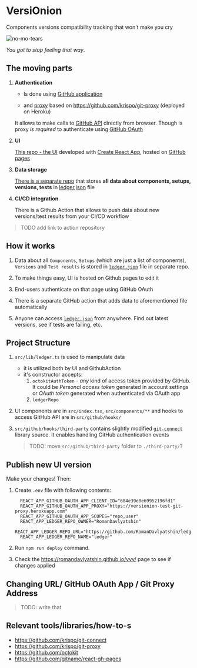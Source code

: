 # VersiOnion

Components versions compatibility tracking that won't make you cry

![no-mo-tears](https://i.giphy.com/media/L95W4wv8nnb9K/giphy.webp)

_You got to stop feeling that way_.

## The moving parts

1. **Authentication**

   - Is done using [GitHub application](https://docs.github.com/en/developers/apps/building-github-apps/creating-a-github-app)

   - and [proxy](https://github.com/RomanDavlyatshin/git-proxy) based on <https://github.com/krispo/git-proxy> (deployed on Heroku)

   It allows to make calls to [GitHub API](https://docs.github.com/en/rest) directly from browser.
   Though is proxy _is required_ to authenticate using [GitHub OAuth](https://docs.github.com/en/developers/apps/building-oauth-apps/authorizing-oauth-apps)

2. **UI**

   [This repo - the UI](https://romandavlyatshin.github.io/vvv/) developed with [Create React App](https://github.com/facebook/create-react-app), hosted on [GitHub pages](https://pages.github.com/)

3. **Data storage**

   [There is a separate repo](https://github.com/RomanDavlyatshin/ledger) that stores **all data about components, setups, versions, tests** in [ledger.json](https://github.com/RomanDavlyatshin/ledger/blob/main/ledger.json) file

4. **CI/CD integration**

   There is a Github Action that allows to push data about new versions/test results from your CI/CD workflow

> TODO add link to action repository

## How it works

1. Data about all `Components`, `Setups` (which are just a list of components), `Versions` and `Test results` is stored in [`ledger.json`](https://github.com/RomanDavlyatshin/ledger/blob/main/ledger.json) file in separate repo.

2. To make things easy, UI is hosted on Github pages to edit it

3. End-users authenticate on that page using GitHub OAuth

4. There is a separate GitHub action that adds data to aforementioned file automatically

5. Anyone can access [`ledger.json`](https://github.com/RomanDavlyatshin/ledger/blob/main/ledger.json) from anywhere. Find out latest versions, see if tests are failing, etc.

## Project Structure

1. `src/lib/ledger.ts` is used to manipulate data

   - it is utilized both by UI and GithubAction
   - it's constructor accepts:
     1. `octokitAuthToken` - _any_ kind of access token provided by GitHub. It could be _Personal access token_ generated in account settings or _OAuth token_ generated when authenticated via OAuth app
     2. `ledgerRepo`

2. UI components are in `src/index.tsx`, `src/components/**` and hooks to access GitHub API are in `src/github/hooks/`

3. `src/github/hooks/third-party` contains slightly modified [`git-connect`](https://github.com/krispo/git-connect) library source. It enables handling GitHub authentication events

   > TODO: move `src/github/third-party` folder to `./third-party/`?

## Publish new UI version

Make your changes! Then:

1. Create `.env` file with following contents:

   ```env
     REACT_APP_GITHUB_OAUTH_APP_CLIENT_ID="684e39e0e69952196fd1"
     REACT_APP_GITHUB_OAUTH_APP_PROXY="https://versionion-test-git-proxy.herokuapp.com"
     REACT_APP_GITHUB_OAUTH_APP_SCOPES="repo,user"
     REACT_APP_LEDGER_REPO_OWNER="RomanDavlyatshin"
     REACT_APP_LEDGER_REPO_URL="https://github.com/RomanDavlyatshin/ledger"
     REACT_APP_LEDGER_REPO_NAME="ledger"
   ```

2. Run `npm run deploy` command.

3. Check the <https://romandavlyatshin.github.io/vvv/> page to see if changes applied

## Changing URL/ GitHub OAuth App / Git Proxy Address

> TODO: write that

## Relevant tools/libraries/how-to-s

- <https://github.com/krispo/git-connect>
- <https://github.com/krispo/git-proxy>
- <https://github.com/octokit>
- <https://github.com/gitname/react-gh-pages>
